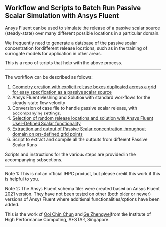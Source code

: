 ## Workflow and Scripts to Batch Run Passive Scalar Simulation with Ansys Fluent

Ansys Fluent can be used to simulate the release of a passive scalar source (steady-state) over many different possible locations in a particular domain. 

We frequently need to generate a database of the passive scalar concentration for different release locations, such as in the training of surrogate models for application in other areas.

This is a repo of scripts that help with the above process.

____

The workflow can be described as follows:

1) [Geometry creation with explicit release boxes duplicated across a grid for easy specification as a passive scalar source](./DuplicateReleaseBoxes/Readme.md) 
2) Ansys Fluent Meshing and Solution with standard workflows for the steady-state flow velocity
3) Conversion of case file to handle passive scalar release, with accompanying settings.
4) [Selection of random release locations and solution with Ansys Fluent User-Defined Scalar functionality](./Select_RandLoc_Create_scm_for_Fluent/Readme.md) 
5) [Extraction and output of Passive Scalar concentration throughout domain on pre-defined grid points](./Extract_Scalar_onGrid/Readme.md)
6) Script to extract and compile all the outputs from different Passive Scalar Runs

Scripts and instructions for the various steps are provided in the accompanying subsections.

***
Note 1: This is not an official IHPC product, but please credit this work if this is helpful to you.

Note 2: The Ansys Fluent schema files were created based on Ansys Fluent 2021 version. They have not been tested on other (both older or newer) versions of Ansys Fluent where additional functionalities/options have been added.

This is the work of [Ooi Chin Chun](mailto:ooicc@cfar.a-star.edu.sg) and [Ge Zhengwei](mailto:gezw@ihpc.a-star.edu.sg)from the Institute of High Performance Computing, A*STAR, Singapore.

